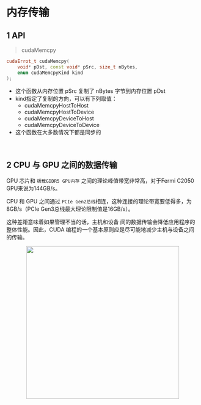 
# 内存传输

## 1 API
>cudaMemcpy
```c++
cudaErrot_t cudaMemcpy(
    void* pDst, const void* pSrc, size_t nBytes,
    enum cudaMemcpyKind kind
);
```
- 这个函数从内存位置 pSrc 复制了 nBytes 字节到内存位置 pDst
- kind指定了复制的方向，可以有下列取值：
    - cudaMemcpyHostToHost
    - cudaMemcpyHostToDevice
    - cudaMemcpyDeviceToHost
    - cudaMemcpyDeviceToDevice
- 这个函数在大多数情况下都是同步的

&emsp;
## 2 CPU 与 GPU 之间的数据传输
GPU 芯片和 `板载GDDR5 GPU内存` 之间的理论峰值带宽非常高，对于Fermi C2050 GPU来说为144GB/s。 
 
CPU 和 GPU 之间通过 `PCIe Gen2总线`相连，这种连接的理论带宽要低得多，为8GB/s（PCIe Gen3总线最大理论限制值是16GB/s）。

这种差距意味着如果管理不当的话，主机和设备 间的数据传输会降低应用程序的整体性能。因此，CUDA 编程的一个基本原则应是尽可能地减少主机与设备之间的传输。
<div align=center>
    <image src="imgs/2-1.png" width=400>
</div>